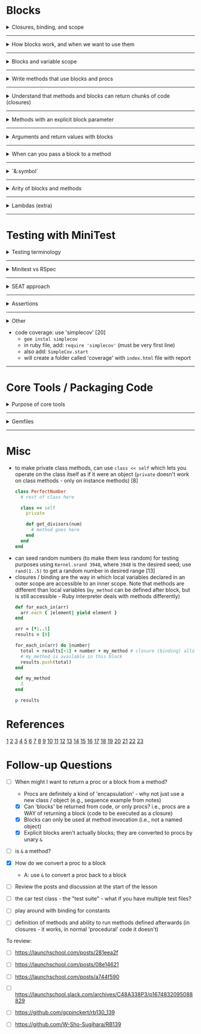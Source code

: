 # Blocks

<details>
<summary>Closures, binding, and scope</summary>

### Closures
- A closure is a general programming concept involving saving a "chunk of code" to be executed later [1]
  - can be thought of as a method you can pass around and execute, but that is not defined with an explicit name
- In Ruby, 3 main ways to work with closures: [1]
  1. instantiating an object from the `Proc` class
  2. using lambdas
  3. using blocks

- "a closure retains knowledge of the lexical environment at the time it was defined" [from Joseph]

### Binding
- Binding refers to the references a closure (chunk of code) makes to its surrounding artifacts [1]
- Binding is the awareness a `Proc` has of the surrounding environment / context [6]
  - this includes:  local variables, method references, constants, anything else required to execute correctly [6]
  - e.g., example below will keep track of local variable `name` since it was assigned before the `Proc` was created [6]
  ```ruby
  def call_me(some_code)
    some_code.call
  end

  name = "Robert"
  chunk_of_code = Proc.new {puts "hi #{name}"}
  name = "Griffin III"        # re-assign name after Proc initialization

  call_me(chunk_of_code)
  ```
  - if `name` initialization and assignment is removed, then code will return a NameError - the `Proc` has no knowledge of the `name` local variable used in the block [6]


### Scope ==???==

</details>

---

<details>
<summary>How blocks work, and when we want to use them</summary>

### Blocks
- Blocks are identified by `do`... `end` or `{`...`}` [2]
- Blocks are often passed in as arguments to a method call (e.g., `Array#each`) [2]
- blocks are used to add flexibility to what a method does when invoked [3]

### When to use blocks
- to defer some implementation code to method invocation decision [3]
  - i.e., let the method user decide what to do (vs the method implementer)(e.g., `Array#select` is flexible - user can decide what to select) [3]
- methods with 'before' and 'after' actions ("sandwich code") [3]
  - e.g., a 'timing' method that measures how long tasks take - can implement a start time log and compare to finish time;  code to time is passed in as a block [3]
  - e.g., file operations:  file open, block execution, then file close [3]
- may want to write custom collection classes (e.g., TodoList is a collection of 'Todo's - uses an array, but is not itself an array) [4] and then create iterators for them to maintain encapsulation (not expose internal structure of TodoList) [5]

</details>

---

<details>
<summary>Blocks and variable scope</summary>

- `|var|` within the block is a *block local variable* - a special type of local variable whose scope is constrained to the block [3]
- if a block local variable has the same name as a local variable in the outside scope, **variable shadowing** will occur and prevent access to the outer-scoped local variable [3]
- blocks can access local variables in an outer scope (and modify them) [3]
  - e.g.,:
  ```ruby
  def for_each_in(arr)
    arr.each { |element| yield element }
  end

  arr = [1, 2, 3, 4, 5]
  results = [0]

  for_each_in(arr) do |number|
    total = results[-1] + number
    results.push(total)
  end

  p results # => [0, 1, 3, 6, 10, 15]
  ```
- blocks create new scope for local variables (inner and outer): only outer local variables are accessible to inner blocks (also applies to nested blocks) [6]
-  
</details>

---

<details>
<summary>Write methods that use blocks and procs</summary>

- using `yield` with no conditional (`Kernel#block_given?`) will *require* a block (i.e., if no block is passed in, a "LocalJumpError" will be raised) [3]
- use `yield` to execute code within a block argument [3]
  - the method implementation "yields to the block" and then continues [3]
  - execution "jumps to line ...", where something happens [3]
- blocks pass in additional code for method invocation (i.e., code additional to method implementation) [3]

- e.g., implement the following methods:  'times', 'each', 'select', 'reduce', 
</details>

---

<details>
<summary>Understand that methods and blocks can return chunks of code (closures)</summary>

- returning a `Proc` will return an executable chunk of code (e.g., that retains it's own private copy of associated local variables) [3]
  ```ruby
  def sequence
    counter = 0
    Proc.new { counter += 1 }
  end

  s1 = sequence
  p s1.call           # 1
  p s1.call           # 2
  p s1.call           # 3
  puts

  s2 = sequence
  p s2.call           # 1
  p s1.call           # 4 (note: this is s1)
  p s2.call           # 2
  ```
</details>

---

<details>
<summary>Methods with an explicit block parameter</summary>

- an explicit block is a block that is treated as a named object - can be reassigned, pased to other methods, invoked many times [3]
- an explicit block (to a method) is defined by using `&` before parameter name (`&` converts the block, passed in as an argument, to a `Proc`) [3]
  - e.g., below defines a method `test` which has an explicit block `block` [3]
  ```ruby
  def test(&block)
    puts "What's &block? #{block}"
  end
  ```
- explicit block is executed using `#call` [3]

- personal code example:  explicit blocks still work with `Kernel#block_given?`
  ```ruby
  def call_me(name, age, &some_code)
    some_code.call(name) if block_given?
    puts "age: #{age}"
  end

  name = "Robert"
  # chunk_of_code = Proc.new {puts "hi #{name}"}
  name = "Griffin III"        # re-assign name after Proc initialization

  # call_me(chunk_of_code)
  # chunk_of_code.call

  # call_me(name, 34) { |name| puts "hi #{name}" }
  call_me(name, 34)
  ```

- explicit blocks are named, but are **not** required parameters (i.e., not passing in a block will not raise an ArgumentError) [from experiments]

</details>

---

<details>
<summary>Arguments and return values with blocks</summary>

 - Depending on how methods are implemented, the block may or may not affect the return value of the method (e.g., `Array#each` vs `Array#map`) [2]
- blocks are like methods, the return value is determined based on the last expression in the block [3]

</details>

---

<details>
<summary>When can you pass a block to a method</summary>

- in Ruby, every method can take an optional block as an argument [3]


</details>

---

<details>
<summary>`&:symbol`</summary>

- e.g. `[1, 2, 3, 4, 5].map(&:to_s) # => ["1", "2", "3", "4", "5"]` [7]
- `&` must be followed by a symbol that corresponds to a method name that can be invoked on each element *and* that doesn't take arguments [7]
- this is **not** an explicit block - different use of only `&` [7]
  - e.g., 
  ```ruby
  def my_method(name, &proc)
    proc.call(name)
  end

  a_proc = Proc.new { |name| "My name is #{name}" }
  p my_method('Joe', &a_proc)
  ```
  OR
  ```ruby
  def my_method(name)
    yield(name)
  end

  a_block = { |name| "My name is #{name}" }
  p my_method('Joe', &a_block)
  ```
- this `&` indicates that Ruby will try and convert an object to a block [7]
  - automatically will first call `Symbol#to_proc` if the symbol is not already a 'Proc';  then Ruby automatically converts the `Proc` to a block [7]

- ```ruby
  def my_method
    yield(2)
  end

  # turns the symbol into a Proc, then & turns the Proc into a block
  my_method(&:to_s)               # => "2"

  # above is equivalent to:
  a_proc = :to_s.to_proc          # explicitly call to_proc on the symbol
  my_method(&a_proc)              # convert Proc into block, then pass block in. Returns "2"
  ```

- ```ruby
  def any?(arr)
    arr.each do |ele|
      return true if yield(ele)
    end
    false
  end

  def none?(arr, &chunk)
    !any?(arr, &chunk) # use `&` to convert proc back to block and pass into #any?
  end

  p any?([1, 3, 5]) { |ele| ele.odd? }
  p none?([2, 2, 4]) { |ele| ele.odd? }
  ```

</details>

---

<details>
<summary>Arity of blocks and methods</summary>

- arity is the number of arguments you must pass to a block, `proc`, or `lambda` [3]
- In Ruby, blocks and `procs` have **lenient arity** (can pass any number of arguments) [3]
- In Ruby, methods and `lambda`s have **strict arity** (must pass the exact number of arguments required) [3]

</details>

---

<details>
<summary>Lambdas (extra)</summary>

- lambdas are a type of proc with strict arity (i.e,. # of arguments required is stricly enforced ) [12]
- **cannot** call `Lambda.new` to create a new lambda, can only use:
  - `my_lambda = lambda { |var| puts var }` OR 
  - `my_lambda = -> (thing) { puts thing }`

</details>

---

# Testing with MiniTest

<details>
<summary>Testing terminology</summary>

- regression: 'breaking' something when we make changes in our code [14]
- as beginners:  write tests so that we don't need to manually verify our code still works when we make changes (call it "unit testing" for this lesson)  [14]

- Test Suite:  *all* of the tests for a project (entire set of tests that accompanies the program / application) [15]
  - can span an entire class, a subset of a class, a combo of classes, or the complete application.  May be in 1 or multiple files [17]
  - typically filenames contain "_test" at the end (e.g., `to_do_test.rb`) but no universal convention [17]
  - typically test files are stored in a `/test` directory;  actual code is stored in a `/lib` directory [17]
- Test: a situation or context in which a test is run (e.g., get an error for entering the wrong password).  A test can contain multiple assertions. [15]
  - also called "Test Case": combines any required actions (e.g., reation of a to-do object, method calls, etc) and the actual assertion.  Some devs like having only 1 test step per test case [17]
  - Minitest requires all test methods to begin with `test_` [17]
- Assertion:  the actual verification step to confirm the expected value returned by program is actually returned.  A test will contain 1 or more assertions. [15]
  - Also called 'test step' - most basic level of testing [17]

- Seed: in Minitest - used to generate the "random" order in which tests are run.  Can be used to replicate the order in which tests are run if there are tricky bugs for specific situations. [15]
  - use command `--seed ####` (e.g., `ruby test/tests.rb --seed 51859`) [17]
- Failure (of a test):  when an expected assertion does not pass (i.e., expected value is not match the actual value) [15]
- Test Sequence: the order in which multiple tests are run (typically in a random order) [17]

- Test Driven Development (TDD) : ideally tests are written before writing any code [17]
  - "Red-Green-Refactor" [17]:
  - 1. create a test that fails
  - 2. write just enough code to implement change or new feature
  - 3. refactor and improve things, repeat tests


</details>

---

<details>
<summary>Minitest vs RSpec</summary>

- Minitest is Ruby's default testing library, part of Ruby's standard library (a bundled gem - shipped with default Ruby installation, but maintained outside of Ruby core team) [15]
- Minitest can do everything RSpec can, syntax is different (can use a DSL or plain Ruby - a matter of 'style') [15]
  - alternate syntax is called "expectation" or "spec-style" syntax [15]
  ```ruby
  describe 'Car#wheels' do
    it 'has 4 wheels' do
      car = Car.new
      _(car.wheels).must_equal 4           # this is the expectation
    end
  end
  ```
- RSpec uses "Domain Specific Language" (DSL) - reads like English [15]
- 

</details>

---

<details>
<summary>SEAT approach</summary>

- S : Setup necessary objects [18]
- E : Execute code against testing objects [18]
- A : Assert code did the right thing [18]
- T : Teardown lingering artifacts [18]

- for Setup / Teardown:  Setup / Teardown is run for each test case [17]
  ```ruby
  class DatabaseTest < Minitest::Test
    def setup  # setup items here
    end

    def test_something # actual test case here
    end

    def teardown # clean-up items here
    end
  end
  ```
</details>

---

<details>
<summary>Assertions</summary>

- `assert_equal(exp, act)` fails unless `exp == act` (i.e., passes if...) [15][16]
  - may need to override `==` for custom class to be able to use `assert_equal` (otherwise, will default to looking at whether or not the object is exactly the same) [19]
- `assert(test)` fails unless `test` is truthy [16]
- `assert_nil(obj)` fails unless `obj` is `nil` [16]
- `assert_raises(*exp) { ... }` fails unless block raises one of `*exp` [16]
- `assert_instance_of(class, obj)` fails unless `obj` is an instance of `cls` [16]
- `assert_includes(collection, obj)` fails unless `obj` is a part of `collection` [16]

- `assert_in_delta(exp, actual, delta)` [17]
- `assert_same(exp, obj)` fails unless `exp.equal?(obj)` (are the exact same object) (be wary of potentially overwritten `BasicObject#equal?` methods) [17]
- `assert_empty(collection)` fails unless `collection` is empty [17]
- generally there is a `refute` assertion for each `assert` : will be the opposite of the `assert` (e.g., passes if 'falsy' or if not equal to, etc.) [16]
- `assert_match(/regex/, msg)` fails if regex does not match in `msg` [17]
- `assert_silent {block}` fails if output goes to `stdout` or `stderr` [17]
- `assert_output(stdout, stderr) { block }` fails if when block runs, standard output doesn't match `str` or standard error doesn't match `err` [17]
- `assert_kind_of(class, obj)` fails if `obj` is not class or subclass of `class` [17]
- `assert_respond_to(object, method)` fails if `object` cannot call `method` (e.g., `assert_respond_to(object, :empty?)` [17]




</details>

---

<details>
<summary>Other</summary>

- Automating user input for testing [9]
  - in method definition:  e.g. `def prompt_for_payment(input: $stdin)`
  - in method (getting actual user input):  e.g., `answer = input.gets.chomp.to_f`
  - for testing:  e.g.,
    ```ruby
    input = StringIO.new("30.4\n")
    prompt_for_payment(input: input)
    ```

- Consuming output to terminal (as part of testing - if NOT using `assert_output`) [10]
  - in method definition:  e.g., `def prompt_for_payment(output: $stdout)`
  - in method (modifying `puts`):  e.g., `output.puts "You owe ${item_cost}."`
  - for testing:  e.g.,
    ```ruby
    output_var = StringIO.new
    prompt_for_payment(output: output_var)
    ```

- multi-line strings (e.g., for defining output for testing using `assert_output`) [11]
  - can use interpolation the same way as regular strings (i.e., `"add #{var_name} here"`)
  ```ruby
  output = <<-OUTPUT.chomp.gsub /^\s+/, ""  # this removes the leading spaces for each line
  Desired output here
  formatted correctly
  OUTPUT
  ```
  OR
  ```ruby
  output = <<~OUTPUT.chomp # `~` removes leading spaces; `chomp` removes the trailing newline
  Multiline output here
  OUTPUT
  ```

- for colour in minitest output [15]:
  ```ruby
  # before using
  gem install minitest-reporters

  # to use:
  require 'minitest/autorun'
  require 'minitest/reporters'
  Minitest::Reporters.use!

  # ...
  ```


- don't create tests that must be run in a specific order - this is bad practice [17]
</details>

- code coverage:  use 'simplecov' [20]
  - `gem instal simplecov`
  - in ruby file, add:  `require 'simplecov'` (must be very first line)
  - also add: `SimpleCov.start`
  - will create a folder called 'coverage' with `index.html` file with report
---

# Core Tools / Packaging Code

<details>
<summary>Purpose of core tools</summary>

#### Ruby
- Ruby may be pre-installed with your system OS [21]
- use `which ruby` to check where it is installed [21]
  - `/usr/bin/ruby` is the system ruby
  - a directory tree with `/.rvm/` will be managed by RVM
  - a directory tree with `/rbenv/` or `/shims/` will be managed by rbenv
- use `ruby -v` to check what version is currently being used [21]
- a default Ruby installation includes: [21]
  - core library (always available code library)
  - standard library (additional code library - needs include)
  - `irb` (REPL - Read Evaluate Print Loop)
  - `rake` (utility tool for automation)
  - `gem` (manage RubyGems)
  - `rdoc` and `ri` (documentation tools)


#### Rubygems
- also called 'Gems' [22]
- Gems are packages of code you can download, install and use in Ruby program or command line using `gem` command [22]
- `gem` is a 'package manager' for Ruby [from running `gem` command]
  - each version of Ruby installed on your system will have it's own version of `gem`
- Gem examples: [22]
  - `rubocop`
  - `pry`
  - `sequel`
  - `rails`
- to use [22]
  1. find Gems on RubyGems website:  https://rubygems.org/
  2. run `gem install [gem name here]` e.g., `gem install pry`
- to check gems on local environment, run `gem env` [22]
- to debug loaded gems: [22]
  - within ruby code, add `puts $LOADED_FEATURES.grep(/freewill\.rb/)` (replace freewill with the name of the gem you want to query)
  - command will search the `$LOADED_FEATURES` array for entries that match the regex

#### RVM / Rbenv
- generically referred to as "Ruby Version Managers" [22]
- Ruby Version Managers let you install, manage and use multiple versions of Ruby [23]
  - some programs / projects may require a specific version of Ruby
- rbenv may work better on a Mac [23]
- RVM uses a 'shell function' named `rvm` to modify your environment (e.g., change `PATH` variable to load correct ver of ruby) (a disk-based command cannot do this) [23]

#### Bundler

#### Rake


</details>

---

<details>
<summary>Gemfiles</summary>
</details>

---

# Misc
- to make private class methods, can use `class << self` which lets you operate on the class itself as if it were an object (`private` doesn't work on class methods - only on instance methods) [8]
  ```ruby
  class PerfectNumber
    # rest of class here

    class << self
      private

      def get_divisors(num)
        # method goes here
      end
    end
  end
  ```
- can seed random numbers (to make them less random) for testing purposes using `Kernel.srand 3948`, where `3948` is the desired seed;  use `rand(1..5)` to get a random number in desired range [13]
- closures / binding are the way in which local variables declared in an outer scope are accessible to an inner scope.  Note that methods are different than local variables (`my_method` can be defined after block, but is still accessible - Ruby interpreter deals with methods differently)
  ```ruby
  def for_each_in(arr)
    arr.each { |element| yield element }
  end

  arr = [*1..5]
  results = [0]

  for_each_in(arr) do |number|
    total = results[-1] + number + my_method # closure (binding) allows this block to access `results`
    # my_method is available in this block
    results.push(total)
  end

  def my_method
    3
  end

  p results
  ```

# References
[1](https://launchschool.com/lessons/c0400a9c/assignments/0a7a9177)
[2](https://launchschool.com/lessons/c0400a9c/assignments/ff802368)
[3](https://launchschool.com/lessons/c0400a9c/assignments/5a060a20)
[4](https://launchschool.com/lessons/c0400a9c/assignments/b2926256)
[5](https://launchschool.com/lessons/c0400a9c/assignments/490f885c)
[6](https://launchschool.com/lessons/c0400a9c/assignments/fd86ea2e)
[7](https://launchschool.com/lessons/c0400a9c/assignments/26d715d8)
[8](https://launchschool.com/exercises/48ffdb7b)
[9](https://launchschool.com/exercises/64799839)
[10](https://launchschool.com/exercises/e2b66911)
[11](https://launchschool.com/lessons/dd2ae827/assignments/cf0f8d58)
[12](https://launchschool.com/exercises/753d0323)
[13](https://launchschool.com/exercises/9302dd42)
[14](https://launchschool.com/lessons/dd2ae827/assignments/554f5ac5)
[15](https://launchschool.com/lessons/dd2ae827/assignments/3a8a5aa5)
[16](https://launchschool.com/lessons/dd2ae827/assignments/fe2ff54a)
[17](https://launchschool.medium.com/assert-yourself-a-detailed-minitest-tutorial-f186acf50960)
[18](https://launchschool.com/lessons/dd2ae827/assignments/5c80633e)
[19](https://launchschool.com/lessons/dd2ae827/assignments/bcce2222)
[20](https://launchschool.com/lessons/dd2ae827/assignments/9f7c1f7c)
[21](https://launchschool.com/books/core_ruby_tools/read/your_ruby_installation)
[22](https://launchschool.com/books/core_ruby_tools/read/gems)
[23](https://launchschool.com/books/core_ruby_tools/read/ruby_version_managers)



# Follow-up Questions

- [ ] When might I want to return a proc or a block from a method?
  - Procs are definitely a kind of 'encapsulation' - why not just use a new class / object (e.g., sequence example from notes)
  - [x] Can 'blocks' be returned from code, or only procs?  i.e., procs are a WAY of returning a block (code to be executed as a closure)
  - [x] Blocks can only be used at method invocation (i.e., not a named object)
  - [x] Explicit blocks aren't actually blocks; they are converted to procs by unary `&`
- [ ] is `&` a method?
- [X] How do we convert a proc to a block
    - A: use `&` to convert a proc back to a block
- [ ] Review the posts and discussion at the start of the lesson
- [ ] the car test class - the "test suite" - what if you have multiple test files?
- [ ] play around with binding for constants
- [ ] definition of methods and ability to run methods defined afterwards (in closures - it works, in normal 'procedural' code it doesn't)


To review:
- [ ] https://launchschool.com/posts/281eea2f
- [ ] https://launchschool.com/posts/08e14621
- [ ] https://launchschool.com/posts/a744f590
- [ ] https://launchschool.slack.com/archives/C48A338P3/p1674832095088829
- [ ] https://github.com/gcpinckert/rb130_139
- [ ] https://github.com/W-Sho-Sugihara/RB139







